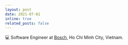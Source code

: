 ```yaml
---
layout: post
date: 2021-07-01
inline: true
related_posts: false
---
```


:computer: Software Engineer at [Bosch](https://www.bosch.com.vn/), Ho Chi Minh City, Vietnam.